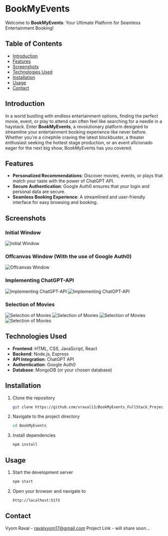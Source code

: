 # BookMyEvents

Welcome to **BookMyEvents**: Your Ultimate Platform for Seamless Entertainment Booking!

## Table of Contents

- [Introduction](#introduction)
- [Features](#features)
- [Screenshots](#screenshots)
- [Technologies Used](#technologies-used)
- [Installation](#installation)
- [Usage](#usage)
- [Contact](#contact)

## Introduction

In a world bustling with endless entertainment options, finding the perfect movie, event, or play to attend can often feel like searching for a needle in a haystack. Enter **BookMyEvents**, a revolutionary platform designed to streamline your entertainment booking experience like never before. Whether you're a cinephile craving the latest blockbuster, a theater enthusiast seeking the hottest stage production, or an event aficionado eager for the next big show, BookMyEvents has you covered.

## Features

- **Personalized Recommendations**: Discover movies, events, or plays that match your taste with the power of ChatGPT API.
- **Secure Authentication**: Google Auth0 ensures that your login and personal data are secure.
- **Seamless Booking Experience**: A streamlined and user-friendly interface for easy browsing and booking.

## Screenshots

### Initial Window
![Initial Window](https://github.com/vraval13/BookMyEvents_FullStack_Project/assets/125266587/3ae8c5ff-3f46-41b2-b898-7df18850fa5e)

### Offcanvas Window (With the use of Google Auth0)
![Offcanvas Window](https://github.com/vraval13/BookMyEvents_FullStack_Project/assets/125266587/07c795b9-06d1-40ec-832c-2a2089add44c)

### Implementing ChatGPT-API
![Implementing ChatGPT-API](https://github.com/vraval13/BookMyEvents_FullStack_Project/assets/125266587/9102f60a-d16d-4fd4-9c23-83273cbdb4b6)
![Implementing ChatGPT-API](https://github.com/vraval13/BookMyEvents_FullStack_Project/assets/125266587/c54c2b80-fba7-4e3f-a1c8-c4327c581db8)

### Selection of Movies
![Selection of Movies](https://github.com/vraval13/BookMyEvents_FullStack_Project/assets/125266587/b128e151-fab0-4e8d-ab48-497504633ff7)
![Selection of Movies](https://github.com/vraval13/BookMyEvents_FullStack_Project/assets/125266587/d4c467c9-1d70-4498-9955-9a639b6fa80c)
![Selection of Movies](https://github.com/vraval13/BookMyEvents_FullStack_Project/assets/125266587/e6ac153c-aa5e-44ab-9256-877a6939f04c)
![Selection of Movies](https://github.com/vraval13/BookMyEvents_FullStack_Project/assets/125266587/ab34e34f-b3e8-48f6-adcd-1128ff2b20b7)

## Technologies Used

- **Frontend**: HTML, CSS, JavaScript, React
- **Backend**: Node.js, Express
- **API Integration**: ChatGPT API
- **Authentication**: Google Auth0
- **Database**: MongoDB (or your chosen database)

## Installation

1. Clone the repository
   ```sh
   git clone https://github.com/vraval13/BookMyEvents_FullStack_Project.git
2. Navigate to the project directory
   ```sh
   cd BookMyEvents
3. Install dependencies
   ```sh
   npm install

## Usage

1. Start the development server
   ```sh
   npm start
2. Open your browser and navigate to
   ```sh
   http://localhost:5173

## Contact

Vyom Raval - ravalvyom17@gmail.com 
Project Link - will share soon...
